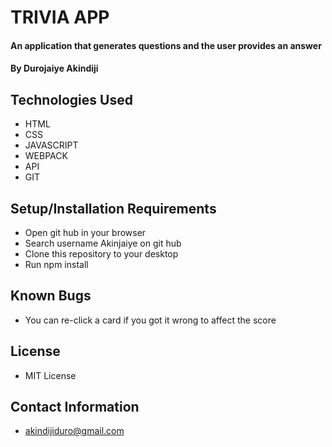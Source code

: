 # TRIVIA APP

#### An application that generates questions and the user provides an answer

#### By Durojaiye Akindiji

## Technologies Used

* HTML
* CSS
* JAVASCRIPT
* WEBPACK
* API
* GIT



## Setup/Installation Requirements

* Open git hub in your browser
* Search username Akinjaiye on git hub
* Clone this repository to your desktop
* Run npm install


## Known Bugs
* You can re-click a card if you got it wrong to affect the score


## License
* MIT License

## Contact Information
* akindijiduro@gmail.com